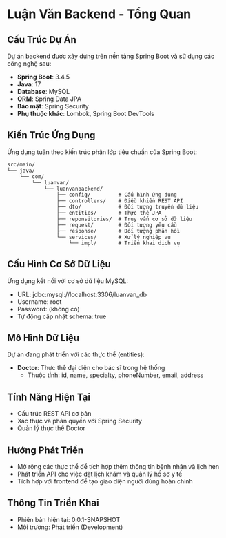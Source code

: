 # Luận Văn Backend - Tổng Quan

## Cấu Trúc Dự Án

Dự án backend được xây dựng trên nền tảng Spring Boot và sử dụng các công nghệ sau:

- **Spring Boot**: 3.4.5
- **Java**: 17
- **Database**: MySQL
- **ORM**: Spring Data JPA
- **Bảo mật**: Spring Security
- **Phụ thuộc khác**: Lombok, Spring Boot DevTools

## Kiến Trúc Ứng Dụng

Ứng dụng tuân theo kiến trúc phân lớp tiêu chuẩn của Spring Boot:

```
src/main/
└── java/
    └── com/
        └── luanvan/
            └── luanvanbackend/
                ├── config/         # Cấu hình ứng dụng
                ├── controllers/    # Điều khiển REST API
                ├── dto/            # Đối tượng truyền dữ liệu
                ├── entities/       # Thực thể JPA
                ├── reponsitories/  # Truy vấn cơ sở dữ liệu
                ├── request/        # Đối tượng yêu cầu
                ├── response/       # Đối tượng phản hồi
                └── services/       # Xử lý nghiệp vụ
                    └── impl/       # Triển khai dịch vụ
```

## Cấu Hình Cơ Sở Dữ Liệu

Ứng dụng kết nối với cơ sở dữ liệu MySQL:

- URL: jdbc:mysql://localhost:3306/luanvan_db
- Username: root
- Password: (không có)
- Tự động cập nhật schema: true

## Mô Hình Dữ Liệu

Dự án đang phát triển với các thực thể (entities):

- **Doctor**: Thực thể đại diện cho bác sĩ trong hệ thống
  - Thuộc tính: id, name, specialty, phoneNumber, email, address

## Tính Năng Hiện Tại

- Cấu trúc REST API cơ bản
- Xác thực và phân quyền với Spring Security
- Quản lý thực thể Doctor

## Hướng Phát Triển

- Mở rộng các thực thể để tích hợp thêm thông tin bệnh nhân và lịch hẹn
- Phát triển API cho việc đặt lịch khám và quản lý hồ sơ y tế
- Tích hợp với frontend để tạo giao diện người dùng hoàn chỉnh

## Thông Tin Triển Khai

- Phiên bản hiện tại: 0.0.1-SNAPSHOT
- Môi trường: Phát triển (Development)